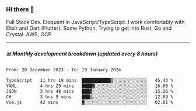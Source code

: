 ### Hi there 👋

Full Stack Dev. Eloquent in JavaScript/TypeScript. I work comfortably with Elixir and Dart (Flutter). Some Python. Trying to get into Rust, Go and Crystal. AWS, GCP.

***

##### 📊 Monthly development breakdown (updated every 8 hours)

<!--START_SECTION:waka-->

```txt
From: 20 December 2023 - To: 19 January 2024

TypeScript   11 hrs 19 mins  ███████████▒░░░░░░░░░░░░░   45.43 %
YAML         4 hrs 29 mins   ████▓░░░░░░░░░░░░░░░░░░░░   18.00 %
JSON         3 hrs 48 mins   ███▓░░░░░░░░░░░░░░░░░░░░░   15.26 %
C#           3 hrs 9 mins    ███▒░░░░░░░░░░░░░░░░░░░░░   12.69 %
Vue.js       42 mins         ▓░░░░░░░░░░░░░░░░░░░░░░░░   02.81 %
```

<!--END_SECTION:waka-->
